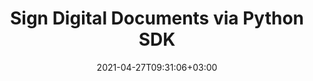 ---
############################# Static ############################
layout: "product"
date: 2021-04-27T09:31:06+03:00
draft: false

product: "Signature"
product_tag: "signature"
platform: "Python"
platform_tag: "python"

############################# Head ############################
head_title: "Python SDK for Electronic Signatures REST API - GroupDocs Cloud"
head_description: "Efficient means of making digital document signing tools in Python. Check RESTful Signature APIs that support cross-format signature types."

############################# Header ############################
title: "Sign Digital Documents via Python SDK"
description: "Signature RESTful Python APIs are efficient means of making digital document signing tools in Python. Supports cross-format signature types."
button:
    enable: true

############################# SubMenu ############################
submenu:
    enable: true
    
    left:
        img_alt: "GroupDocs.Signature Cloud SDK for Python"
        image: "/sdk/272x272/groupdocs_signature-for-python.webp"
        product: "GroupDocs.Signature"
        platform: "Python"

    middle:
        button:
            # button loop
            - link: "#overview"
              text: "Overview"

            # button loop
            - link: "#features"
              text: "Features"


            # button loop
            - link: "https://docs.groupdocs.cloud/signature/release-notes/"
              text: "Release Notes"

            # button loop
            - link: "https://purchase.groupdocs.cloud/pricing"
              text: "Pricing"

    right:
        link_download: "https://github.com/groupdocs-signature-cloud/groupdocs-signature-cloud-python"
        link_learn: "https://docs.groupdocs.cloud/signature/"
        link_buy: "https://purchase.groupdocs.cloud/buy"

############################# Overview ############################
overview:
    enable: true
    content: |
      GroupDocs.Signature Cloud SDK for Python is a collection of REST APIs, which helps you use Python ‎language to create, verify and search different types of signatures in documents available on the ‎cloud. You can work with various types of signatures such as, text-based signatures, image signatures, ‎barcode signatures, QR-Code signatures, digital signatures, and stamp signatures. Using ‎GroupDocs.Signature Cloud SDK for Python, you can apply signatures to portable or simple ‎documents, spreadsheets, presentations, and images for supported file formats. This highly secure ‎downloadable signature SDK for Python is very customizable to use.‎ 
    tabs:
      enable: true
      
      ## TAB ONE ##
      tab_one:
        description: |
          An overview of the features supported by GroupDocs.Signature Cloud.
      
        left:
          enable: true
          icon: "fas fa-cogs"
          title: "Signature Options"
          content: |
            * Text
            * Image
            * Digital
            * Barcode
            * QR-Code            
        right:
          enable: true
          icon: "fas fa-crop"
          title: "Retrieve"
          content: |
            * Document Pages information
            * Document Properties
            * Supported formats list
            * Text and Digital
            * Barcode and QR-Code
      
      ## TAB TWO ##
      tab_two:
        description: |
          GroupDocs.Signature Cloud supports electronically signing a number of document formats.

        left:
          enable: true
          table:
            # table loop
            - title: "Text, Stamp & Image Signatures"
              content: |
                * **Word**: DOC, DOCM, DOCX, DOT, DOTM, DOTX, RTF‎
                * **Excel**: XLS, XLSB, XLSM, XLSX, XLT, XLTM, XLTX
                * **PowerPoint**: POT, POTM, POTX, PPS, PPSM, PPSX, PPT, PPTM, PPTX
                * **OpenDocument**: ODT, ODP, ODS, OTT
                * **Image**: JPG, PNG, BMP, GIF, TIFF
                * **Portable**: PDF
            # table loop
            - title: "Digital Signature"
              content: |
                * **Word**: DOC, DOCM, DOCX, DOT, DOTM, DOTX
                * **Excel**: XLS, XLSB, XLSM, XLSX, XLT, XLTM, XLTX
                * **PowerPoint**: PPTM, PPTX
                * **OpenDocument**: ODT
                * **Portable**: PDF

        right:
          enable: true
          table:
            # table loop
            - title: "Barcode Signature"
              content: |
                * **Word**: DOC, DOCM, DOCX, DOT, DOTM, DOTX, RTF‎
                * **Excel**: XLS, XLSB, XLSM, XLSX, XLT, XLTM, XLTX
                * **PowerPoint**: POT, POTM, PPSX, PPTX
                * **OpenDocument**: ODT, ODP, ODS, OTT
                * **Image**: JPG, PNG, BMP, GIF, TIFF
                * **Portable**: PDF
            # table loop
            - title: "QR-Code Signature"
              content: |
                * **Word**: DOC, DOCM, DOCX, DOT, DOTM, DOTX, RTF‎
                * **Excel**: XLS, XLSB, XLSM, XLSX, XLT, XLTM, XLTX
                * **PowerPoint**: PPTM, PPTX
                * **OpenDocument**: OTT
                * **Image**: JPG, PNG, BMP, GIF, TIFF
                * **Portable**: PDF

      ## TAB THREE ##
      tab_three:
        description: |
          Supported Operating Systems and Frameworks
      
        left:
          enable: true
          table:
            # table loop
            - icon: "fab fa-windows"
              title: "Operating Systems"
              content: |
                * Microsoft Windows Desktop
                * Microsoft Windows Server
                * Linux
                * MacOS

            # table loop
            - icon: "fas fa-code"
              title: "Supported Frameworks"
              content: |
                * Java 7 (1.7) and above

        right:
          enable: true
          table:
            # table loop
            - icon: "fas fa-cogs"
              title: "Development Environments"
              content: |
                * NetBeans
                * IntelliJ IDEA
                * Eclipse
            # table loop
            - icon: "fas fa-tools"
              title: "Build Automation Tool"
              content: |
                * Maven

############################# Features ############################
features:
    enable: true
    title: "Advanced Document Signature REST API Features"

    feature:
      # feature loop
      - icon: "fas fa-list-alt"
        content: "Get list of supported document formats"

      # feature loop
      - icon: "fas fa-barcode"
        content: "Fetch List of Supported Encode Type Names for Barcode and QR-Code"

      # feature loop
      - icon: "fas fa-file-alt"
        content: "Retrieve Document Information from File or Provided URL"
      
      # feature loop
      - icon: "fas fa-pencil-ruler"
        content: "Apply Signature to a Document using File Name or at Specified URL"

      # feature loop
      - icon: "fas fa-align-right"
        content: "Apply Background Brush & Text Alignment to Text Signatures"

      # feature loop
      - icon: "fas fa-retweet"
        content: "Verify Text and Digital Signatures for PDF, Word and Excel Documents using File or via URL"
      # feature loop
      - icon: "fas fa-unlock-alt"
        content: "Verify Barcode and QR-Code Signatures for all Supported Document Formats‎ using File or via URL"
      # feature loop
      - icon: "fas fa-search"
        content: "Search Digital Signatures in PDF Files, Spreadsheets and Word Documents‎ in File or via URL"
      # feature loop
      - icon: "fas fa-binoculars"
        content: "Search Barcode and QR-Code Signatures in all Supported Document Formats‎ in File or via URL"
      # feature loop
      - icon: "fas fa-plus"
        content: "Add & Verify Multiple Signatures to Document using File Name or Provided URL"
      # feature loop
      - icon: "fas fa-file-alt"
        content: "Search Multiple Signatures in a Document using its File Name or Provided URL"
      # feature loop
      - icon: "fas fa-check"
        content: "Try it with Interactive API Explorer"
    
    more_feature:
      # more_feature_loop
      - title: "Get Document Information"
        content: "GroupDocs.Signature Cloud SDK for Python makes it very easy to work with eSignatures. In addition to applying digital signatures you can also manipulate document properties. Following example elaborates how to retrieve document information of a DOCX file using Python:"
      # more_feature_loop
      - title: "Get Document Information using Python"
        content: |          
          ```Python
          # Import module
          from groupdocs_signature_cloud.rest import ApiException
          from Common_Utilities.Utils import Common_Utilities
          from groupdocs_signature_cloud.models.requests.get_document_info_request import GetDocumentInfoRequest
          class DocumentInfo_File:
          @staticmethod
          def Get_DocumentInfo_File():
            try:
              # Getting instance of the API
              api = Common_Utilities.Get_SignatureApi_Instance();

              fileName = "one-page.docx"
              password = ""
              folder = ""

              request = GetDocumentInfoRequest(fileName, password, folder, Common_Utilities.storage_name)

              response = api.get_document_info(request)

              print("FleName: " + str(response.name));
              print("Folder: " + str(response.folder));
              
            except ApiException as e:
              print("Exception when calling SignatureApi: {0}".format(e.message))
          ```
    # more_feature_loop
      - title: "Apply Background Brush for Text & Stamp Signatures"
        content: "GroupDocs.Signature Cloud SDK for Python, allows you to apply background brush effects to your text ‎as well as stamp signatures. At the moment, you are able to apply 4 different kinds of brushes, which ‎include, Linear Gradient Brush, Radial Gradient Brush, Solid Brush, and Texture Brush.‎"
      # more_feature_loop
      - title: "Get eSignature SDK for Python Up and Running"
        content: "Whether you want an easy and efficient integration or a complete customization, ‎GroupDocs.Signature Cloud SDK for Python provides you with various options to quickly get your ‎Python eSignature applications up and running. No need to worry about “low level” details regarding ‎HTTP requests and response, instead our digital signature RESTful API makes you able to relax and ‎focused on building and deploying top-quality Python applications quickly to the market.‎"
############################# Support ############################
support:
    enable: true

############################# Solutions ############################
solutions:
    enable: true
    title: "GroupDocs.Signature Cloud also offers individual SDKs for other popular languages as listed below:"

    solution:
        # solution loop
        - img_alt: "GroupDocs.Signature Cloud for cURL"
          image: "/sdk/272x272/groupdocs_signature-for-curl.webp"
          product: "GroupDocs.Signature"
          platform: "cURL"
          link: "/signature/curl"

        # solution loop
        - img_alt: "GroupDocs.Signature Cloud SDK for .NET"
          image: "/sdk/272x272/groupdocs_signature-for-net.webp"
          product: "GroupDocs.Signature"
          platform: ".NET"
          link: "/signature/net"

        # solution loop
        - img_alt: "GroupDocs.Signature Cloud SDK for Java"
          image: "/sdk/272x272/groupdocs_signature-for-java.webp"
          product: "GroupDocs.Signature"
          platform: "Java"
          link: "/signature/java"

        # solution loop
        - img_alt: "GroupDocs.Signature Cloud SDK for PHP"
          image: "/sdk/272x272/groupdocs_signature-for-php.webp"
          product: "GroupDocs.Signature"
          platform: "PHP"
          link: "/signature/php"

        # solution loop
        - img_alt: "GroupDocs.Signature Cloud SDK for Ruby"
          image: "/sdk/272x272/groupdocs_signature-for-ruby.webp"
          product: "GroupDocs.Signature"
          platform: "Ruby"
          link: "/signature/ruby"

        # solution loop
        - img_alt: "GroupDocs.Signature Cloud SDK for Node.js"
          image: "/sdk/272x272/groupdocs_signature-for-node.webp"
          product: "GroupDocs.Signature"
          platform: "Node.js"
          link: "/signature/nodejs"
        # solution loop
        - img_alt: "GroupDocs.Signature Cloud SDK for Android"
          image: "/sdk/272x272/groupdocs_signature-for-android.webp"
          product: "GroupDocs.Signature"
          platform: "Android"
          link: "/signature/android"
        

############################# Back to top ###############################
back_to_top:
  enable: true
---